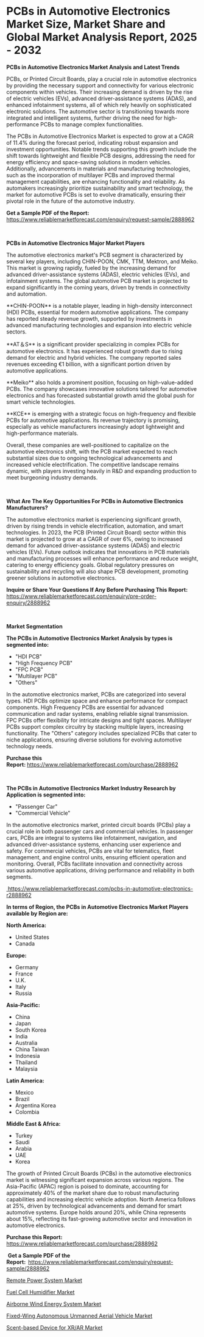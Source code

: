 <p><h1>PCBs in Automotive Electronics Market Size, Market Share and Global Market Analysis Report, 2025 - 2032</h1></p><p><strong>PCBs in Automotive Electronics Market Analysis and Latest Trends</strong></p>
<p><p>PCBs, or Printed Circuit Boards, play a crucial role in automotive electronics by providing the necessary support and connectivity for various electronic components within vehicles. Their increasing demand is driven by the rise of electric vehicles (EVs), advanced driver-assistance systems (ADAS), and enhanced infotainment systems, all of which rely heavily on sophisticated electronic solutions. The automotive sector is transitioning towards more integrated and intelligent systems, further driving the need for high-performance PCBs to manage complex functionalities.</p><p>The PCBs in Automotive Electronics Market is expected to grow at a CAGR of 11.4% during the forecast period, indicating robust expansion and investment opportunities. Notable trends supporting this growth include the shift towards lightweight and flexible PCB designs, addressing the need for energy efficiency and space-saving solutions in modern vehicles. Additionally, advancements in materials and manufacturing technologies, such as the incorporation of multilayer PCBs and improved thermal management capabilities, are enhancing functionality and reliability. As automakers increasingly prioritize sustainability and smart technology, the market for automotive PCBs is set to evolve dramatically, ensuring their pivotal role in the future of the automotive industry.</p></p>
<p><strong>Get a Sample PDF of the Report:&nbsp;</strong> <a href="https://www.reliablemarketforecast.com/enquiry/request-sample/2888962?utm_campaign=2011&utm_medium=2&utm_source=Github&utm_content=ia&utm_term=14032025&utm_id=pcbs-in-automotive-electronics">https://www.reliablemarketforecast.com/enquiry/request-sample/2888962</a></p>
<p>&nbsp;</p>
<p><strong>PCBs in Automotive Electronics Major Market Players</strong></p>
<p><p>The automotive electronics market's PCB segment is characterized by several key players, including CHIN-POON, CMK, TTM, Mektron, and Meiko. This market is growing rapidly, fueled by the increasing demand for advanced driver-assistance systems (ADAS), electric vehicles (EVs), and infotainment systems. The global automotive PCB market is projected to expand significantly in the coming years, driven by trends in connectivity and automation.</p><p>**CHIN-POON** is a notable player, leading in high-density interconnect (HDI) PCBs, essential for modern automotive applications. The company has reported steady revenue growth, supported by investments in advanced manufacturing technologies and expansion into electric vehicle sectors.</p><p>**AT＆S** is a significant provider specializing in complex PCBs for automotive electronics. It has experienced robust growth due to rising demand for electric and hybrid vehicles. The company reported sales revenues exceeding €1 billion, with a significant portion driven by automotive applications.</p><p>**Meiko** also holds a prominent position, focusing on high-value-added PCBs. The company showcases innovative solutions tailored for automotive electronics and has forecasted substantial growth amid the global push for smart vehicle technologies.</p><p>**KCE** is emerging with a strategic focus on high-frequency and flexible PCBs for automotive applications. Its revenue trajectory is promising, especially as vehicle manufacturers increasingly adopt lightweight and high-performance materials.</p><p>Overall, these companies are well-positioned to capitalize on the automotive electronics shift, with the PCB market expected to reach substantial sizes due to ongoing technological advancements and increased vehicle electrification. The competitive landscape remains dynamic, with players investing heavily in R&D and expanding production to meet burgeoning industry demands.</p></p>
<p>&nbsp;</p>
<p><strong>What Are The Key Opportunities For PCBs in Automotive Electronics Manufacturers?</strong></p>
<p><p>The automotive electronics market is experiencing significant growth, driven by rising trends in vehicle electrification, automation, and smart technologies. In 2023, the PCB (Printed Circuit Board) sector within this market is projected to grow at a CAGR of over 6%, owing to increased demand for advanced driver-assistance systems (ADAS) and electric vehicles (EVs). Future outlook indicates that innovations in PCB materials and manufacturing processes will enhance performance and reduce weight, catering to energy efficiency goals. Global regulatory pressures on sustainability and recycling will also shape PCB development, promoting greener solutions in automotive electronics.</p></p>
<p><strong>Inquire or Share Your Questions If Any Before Purchasing This Report:</strong> <a href="https://www.reliablemarketforecast.com/enquiry/pre-order-enquiry/2888962?utm_campaign=2011&utm_medium=2&utm_source=Github&utm_content=ia&utm_term=14032025&utm_id=pcbs-in-automotive-electronics">https://www.reliablemarketforecast.com/enquiry/pre-order-enquiry/2888962</a></p>
<p>&nbsp;</p>
<p><strong>Market Segmentation</strong></p>
<p><strong>The PCBs in Automotive Electronics Market Analysis by types is segmented into:</strong></p>
<p><ul><li>"HDI PCB"</li><li>"High Frequency PCB"</li><li>"FPC PCB"</li><li>"Multilayer PCB"</li><li>"Others"</li></ul></p>
<p><p>In the automotive electronics market, PCBs are categorized into several types. HDI PCBs optimize space and enhance performance for compact components. High Frequency PCBs are essential for advanced communication and radar systems, enabling reliable signal transmission. FPC PCBs offer flexibility for intricate designs and tight spaces. Multilayer PCBs support complex circuitry by stacking multiple layers, increasing functionality. The "Others" category includes specialized PCBs that cater to niche applications, ensuring diverse solutions for evolving automotive technology needs.</p></p>
<p><strong>Purchase this Report:&nbsp;</strong><a href="https://www.reliablemarketforecast.com/purchase/2888962?utm_campaign=2011&utm_medium=2&utm_source=Github&utm_content=ia&utm_term=14032025&utm_id=pcbs-in-automotive-electronics">https://www.reliablemarketforecast.com/purchase/2888962</a></p>
<p>&nbsp;</p>
<p><strong>The PCBs in Automotive Electronics Market Industry Research by Application is segmented into:</strong></p>
<p><ul><li>"Passenger Car"</li><li>"Commercial Vehicle"</li></ul></p>
<p><p>In the automotive electronics market, printed circuit boards (PCBs) play a crucial role in both passenger cars and commercial vehicles. In passenger cars, PCBs are integral to systems like infotainment, navigation, and advanced driver-assistance systems, enhancing user experience and safety. For commercial vehicles, PCBs are vital for telematics, fleet management, and engine control units, ensuring efficient operation and monitoring. Overall, PCBs facilitate innovation and connectivity across various automotive applications, driving performance and reliability in both segments.</p></p>
<p><a href="https://www.reliablemarketforecast.com/pcbs-in-automotive-electronics-r2888962?utm_campaign=2011&utm_medium=2&utm_source=Github&utm_content=ia&utm_term=14032025&utm_id=pcbs-in-automotive-electronics">&nbsp;https://www.reliablemarketforecast.com/pcbs-in-automotive-electronics-r2888962</a></p>
<p><strong>In terms of Region, the PCBs in Automotive Electronics Market Players available by Region are:</strong></p>
<p>
    <p> <strong> North America: </strong>
        <ul>
            <li>United States</li>
            <li>Canada</li>
        </ul>
        </p> 
    <p> <strong> Europe: </strong>
        <ul>
            <li>Germany</li>
            <li>France</li>
            <li>U.K.</li>
            <li>Italy</li>
            <li>Russia</li>
        </ul>
        </p> 
    <p> <strong> Asia-Pacific: </strong>
        <ul>
            <li>China</li>
            <li>Japan</li>
            <li>South Korea</li>
            <li>India</li>
            <li>Australia</li>
            <li>China Taiwan</li>
            <li>Indonesia</li>
            <li>Thailand</li>
            <li>Malaysia</li>
        </ul>
        </p> 
    <p> <strong> Latin America: </strong>
        <ul>
            <li>Mexico</li>
            <li>Brazil</li>
            <li>Argentina Korea</li>
            <li>Colombia</li>
        </ul>
        </p> 
    <p> <strong> Middle East & Africa: </strong>
        <ul>
            <li>Turkey</li>
            <li>Saudi</li>
            <li>Arabia</li>
            <li>UAE</li>
            <li>Korea</li>
        </ul>
    </p>
    </p>
<p><p>The growth of Printed Circuit Boards (PCBs) in the automotive electronics market is witnessing significant expansion across various regions. The Asia-Pacific (APAC) region is poised to dominate, accounting for approximately 40% of the market share due to robust manufacturing capabilities and increasing electric vehicle adoption. North America follows at 25%, driven by technological advancements and demand for smart automotive systems. Europe holds around 20%, while China represents about 15%, reflecting its fast-growing automotive sector and innovation in automotive electronics.</p></p>
<p><strong>Purchase this Report: </strong><a href="https://www.reliablemarketforecast.com/purchase/2888962?utm_campaign=2011&utm_medium=2&utm_source=Github&utm_content=ia&utm_term=14032025&utm_id=pcbs-in-automotive-electronics">https://www.reliablemarketforecast.com/purchase/2888962</a></p>
<p>&nbsp;<strong>Get a Sample PDF of the Report:&nbsp;&nbsp;</strong><a href="https://www.reliablemarketforecast.com/enquiry/request-sample/2888962?utm_campaign=2011&utm_medium=2&utm_source=Github&utm_content=ia&utm_term=14032025&utm_id=pcbs-in-automotive-electronics">https://www.reliablemarketforecast.com/enquiry/request-sample/2888962</a></p>
<p><strong></strong></p>
<p><p><a href="https://www.linkedin.com/pulse/comprehensive-report-remote-power-system-market-types-applications-dxvwe?utm_campaign=2011&utm_medium=2&utm_source=Github&utm_content=ia&utm_term=14032025&utm_id=pcbs-in-automotive-electronics">Remote Power System Market</a></p><p><a href="https://www.linkedin.com/pulse/forecast-of103-cagr-study-fuel-cell-humidifier-market-analysis-dclwf?utm_campaign=2011&utm_medium=2&utm_source=Github&utm_content=ia&utm_term=14032025&utm_id=pcbs-in-automotive-electronics">Fuel Cell Humidifier Market</a></p><p><a href="https://www.linkedin.com/pulse/airborne-wind-energy-system-market-analysis-type-application-dsoue?utm_campaign=2011&utm_medium=2&utm_source=Github&utm_content=ia&utm_term=14032025&utm_id=pcbs-in-automotive-electronics">Airborne Wind Energy System Market</a></p><p><a href="https://github.com/rubiogruis0p/Market-Research-Report-List-1/blob/main/fixed-wing-autonomous-unmanned-aerial-vehicle-market.md?utm_campaign=2011&utm_medium=2&utm_source=Github&utm_content=ia&utm_term=14032025&utm_id=pcbs-in-automotive-electronics">Fixed-Wing Autonomous Unmanned Aerial Vehicle Market</a></p><p><a href="https://github.com/kaniselway4c/Market-Research-Report-List-1/blob/main/scent-based-device-for-xrar-market.md?utm_campaign=2011&utm_medium=2&utm_source=Github&utm_content=ia&utm_term=14032025&utm_id=pcbs-in-automotive-electronics">Scent-based Device for XR/AR Market</a></p></p>